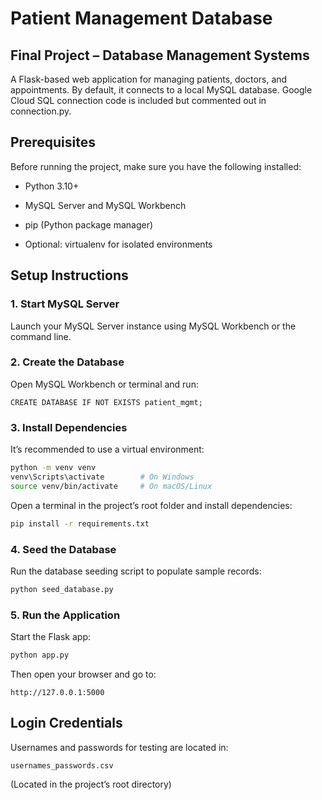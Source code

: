 # Patient Management Database

## Final Project – Database Management Systems

A Flask-based web application for managing patients, doctors, and appointments.
By default, it connects to a local MySQL database.
Google Cloud SQL connection code is included but commented out in connection.py.

## Prerequisites

Before running the project, make sure you have the following installed:

- Python 3.10+

- MySQL Server and MySQL Workbench

- pip (Python package manager)

- Optional: virtualenv for isolated environments

## Setup Instructions
### 1. Start MySQL Server

Launch your MySQL Server instance using MySQL Workbench or the command line.

### 2. Create the Database

Open MySQL Workbench or terminal and run:
```mysql
CREATE DATABASE IF NOT EXISTS patient_mgmt;
```
### 3. Install Dependencies

It’s recommended to use a virtual environment:
```bash
python -m venv venv
venv\Scripts\activate        # On Windows
source venv/bin/activate     # On macOS/Linux
```

Open a terminal in the project’s root folder and install dependencies:
```bash
pip install -r requirements.txt
```

### 4. Seed the Database

Run the database seeding script to populate sample records:
```bash
python seed_database.py
```
### 5. Run the Application

Start the Flask app:
```bash
python app.py
```
Then open your browser and go to:
```text
http://127.0.0.1:5000
```
## Login Credentials

Usernames and passwords for testing are located in:
```text
usernames_passwords.csv
```

(Located in the project’s root directory)